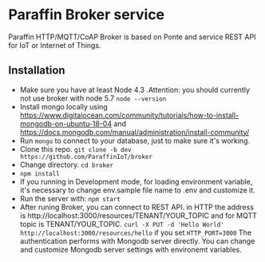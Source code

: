 # Paraffin Broker service
Paraffin HTTP/MQTT/CoAP Broker is based on Ponte and service REST API for IoT or Internet of Things.

## Installation
* Make sure you have at least Node 4.3 .Attention: you should currently not use broker with node 5.7 `node --version`
* Install mongo locally using https://www.digitalocean.com/community/tutorials/how-to-install-mongodb-on-ubuntu-18-04 and https://docs.mongodb.com/manual/administration/install-community/
* Run `mongo` to connect to your database, just to make sure it's working.
* Clone this repo. `git clone -b dev https://github.com/ParaffinIoT/broker`
* Change directory. `cd broker`
* `npm install`
* If you running in Development mode, for loading environment variable, it's necessary to change env.sample file name to .env and customize it.
* Run the server with: `npm start`
* After runing Broker, you can connect to REST API. in HTTP the address is http://localhost:3000/resources/TENANT/YOUR_TOPIC and for MQTT topic is TENANT/YOUR_TOPIC. `curl -X PUT -d 'Hello World' http://localhost:3000/resources/hello` if you set `HTTP_PORT=3000`
The authentication performs with Mongodb server directly. You can change and customize Mongodb server settings with environemt variables.
